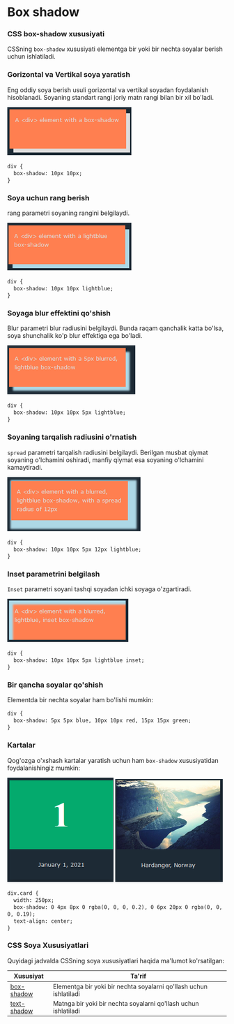 # Box shadow

### CSS box-shadow xususiyati <a href="#css-box-shadow" id="css-box-shadow"></a>

CSSning `box-shadow` xususiyati elementga bir yoki bir nechta soyalar berish uchun ishlatiladi.

### Gorizontal va Vertikal soya yaratish <a href="#gorizontal-va-vertikal-soyani-belgilang" id="gorizontal-va-vertikal-soyani-belgilang"></a>

Eng oddiy soya berish usuli gorizontal va vertikal soyadan foydalanish hisoblanadi. Soyaning standart rangi joriy matn rangi bilan bir xil bo'ladi.

![](<../../../.gitbook/assets/image (350).png>)

```
div {
  box-shadow: 10px 10px;
}
```

### Soya uchun rang berish <a href="#soya-uchun-rang-berish" id="soya-uchun-rang-berish"></a>

rang parametri soyaning rangini belgilaydi.

![](<../../../.gitbook/assets/image (241).png>)

```
div {
  box-shadow: 10px 10px lightblue;
}
```

### Soyaga blur effektini qo'shish <a href="#soyaga-blur-effektini-qoshish" id="soyaga-blur-effektini-qoshish"></a>

Blur parametri blur radiusini belgilaydi. Bunda raqam qanchalik katta bo'lsa, soya shunchalik ko'p  blur effektiga ega bo'ladi.

![](<../../../.gitbook/assets/image (651).png>)

```
div {
  box-shadow: 10px 10px 5px lightblue;
}
```

### Soyaning tarqalish radiusini o'rnatish <a href="#soyaning-tarqalish-radiusini-ornatish" id="soyaning-tarqalish-radiusini-ornatish"></a>

`spread` parametri tarqalish radiusini belgilaydi. Berilgan musbat qiymat soyaning o'lchamini oshiradi, manfiy qiymat esa soyaning o'lchamini kamaytiradi.

![](<../../../.gitbook/assets/image (225).png>)

```
div {
  box-shadow: 10px 10px 5px 12px lightblue;
}
```

### Inset parametrini belgilash <a href="#inset-parametrini-belgilash" id="inset-parametrini-belgilash"></a>

`Inset` parametri soyani tashqi soyadan ichki soyaga o'zgartiradi.

![](<../../../.gitbook/assets/image (240).png>)

```
div {
  box-shadow: 10px 10px 5px lightblue inset;
}
```

### Bir qancha soyalar qo'shish <a href="#bir-qancha-soyalarni-qoshish" id="bir-qancha-soyalarni-qoshish"></a>

Elementda bir nechta soyalar ham bo'lishi mumkin:

```
div {
  box-shadow: 5px 5px blue, 10px 10px red, 15px 15px green;
}
```

### Kartalar <a href="#kartalar" id="kartalar"></a>

Qog'ozga o'xshash kartalar yaratish uchun ham `box-shadow` xususiyatidan foydalanishingiz mumkin:

![](<../../../.gitbook/assets/image (648).png>)                                               ![](<../../../.gitbook/assets/image (221).png>)

```
div.card {
  width: 250px;
  box-shadow: 0 4px 8px 0 rgba(0, 0, 0, 0.2), 0 6px 20px 0 rgba(0, 0, 0, 0.19);
  text-align: center;
}
```

### CSS Soya Xususiyatlari <a href="#css-soya-xususiyatlari" id="css-soya-xususiyatlari"></a>

Quyidagi jadvalda CSSning soya xususiyatlari haqida ma'lumot ko'rsatilgan:

| Xususiyat                                                                 | Ta'rif                                                             |
| ------------------------------------------------------------------------- | ------------------------------------------------------------------ |
| [box-shadow](https://www.w3schools.com/cssref/css3\_pr\_box-shadow.asp)   | Elementga bir yoki bir nechta soyalarni qo'llash uchun ishlatiladi |
| [text-shadow](https://www.w3schools.com/cssref/css3\_pr\_text-shadow.asp) | Matnga bir yoki bir nechta soyalarni qo'llash uchun ishlatiladi    |
